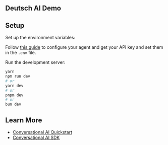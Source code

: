 ## Deutsch AI Demo

## Setup

Set up the environment variables:

Follow [this guide](https://elevenlabs.io/docs/conversational-ai/docs/agent-setup) to configure your agent and get your API key and set them in the `.env` file.

Run the development server:

```bash
yarn
npm run dev
# or
yarn dev
# or
pnpm dev
# or
bun dev
```

## Learn More

- [Conversational AI Quickstart](https://elevenlabs.io/docs/conversational-ai/quickstart)
- [Conversational AI SDK](https://elevenlabs.io/docs/libraries/conversational-ai-sdk-js)
